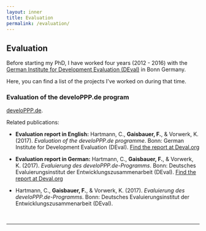 ```yaml
---
layout: inner
title: Evaluation
permalink: /evaluation/
---
```



## Evaluation

Before starting my PhD, I have worked four years (2012 - 2016) with the [German Institute for Development Evaluation (DEval)](https://www.deval.org/en/) in Bonn Germany.

Here, you can find a list of the projects I've worked on during that time.


### Evaluation of the develoPPP.de program

[develoPPP.de](https://www.developpp.de/en/).

Related publications: 

- **Evaluation report in English:** Hartmann, C., **Gaisbauer, F.**, & Vorwerk, K. (2017). *Evaluation of the develoPPP.de programme*. Bonn: German Institute for Development Evaluation (DEval). [Find the report at Deval.org](https://www.deval.org/files/content/Dateien/Evaluierung/Berichte/DEval_develoPPP_Bericht_EN_web_final.pdf)

- **Evaluation report in German:** Hartmann, C., **Gaisbauer, F.**, & Vorwerk, K. (2017). *Evaluierung des develoPPP.de-Programms*. Bonn: Deutsches Evaluierungsinstitut der Entwicklungszusammenarbeit (DEval). [Find the report at Deval.org](https://www.deval.org/files/content/Dateien/Evaluierung/Berichte/DEval_develoPPP_Bericht_DE_barrierefrei.pdf)

- Hartmann, C., **Gaisbauer, F.**, & Vorwerk, K. (2017). *Evaluierung des develoPPP.de-Programms*. Bonn: Deutsches Evaluierungsinstitut der Entwicklungszusammenarbeit (DEval).



<br>
<hr>
<br>
